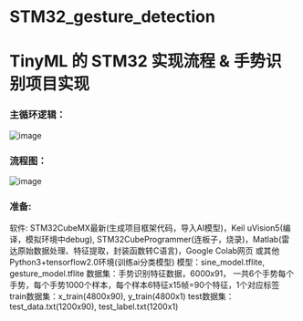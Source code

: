 # STM32_gesture_detection
# TinyML 的 STM32 实现流程 & 手势识别项目实现

### 主循环逻辑：
![image](https://github.com/user-attachments/assets/c3bd0b98-ef03-44b3-9a84-54c5ff51f698)

### 流程图：
![image](https://github.com/user-attachments/assets/a53e0982-1471-436a-8e42-4a9655617c1c)

### 准备: 
软件: STM32CubeMX最新(生成项目框架代码，导入AI模型)，Keil uVision5(编译，模拟环境中debug), STM32CubeProgrammer(连板子，烧录)，Matlab(雷达原始数据处理、特征提取，封装函数转C语言)，Google Colab网页 或其他 Python3+tensorflow2.0环境(训练ai分类模型)
模型：sine_model.tflite, gesture_model.tflite
数据集：手势识别特征数据，6000x91，
一共6个手势每个手势，每个手势1000个样本，每个样本6特征x15帧=90个特征，1个对应标签
train数据集：x_train(4800x90), y_train(4800x1)
test数据集：test_data.txt(1200x90), test_label.txt(1200x1)
